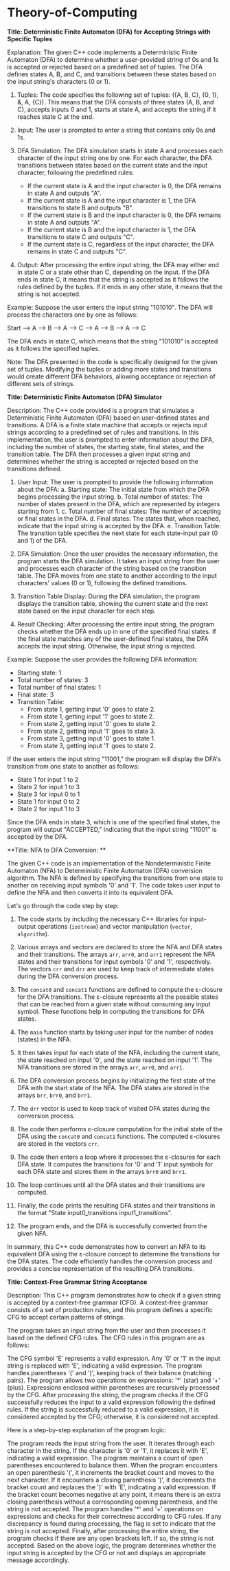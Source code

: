 # Theory-of-Computing

**Title: Deterministic Finite Automaton (DFA) for Accepting Strings with Specific Tuples**

Explanation:
The given C++ code implements a Deterministic Finite Automaton (DFA) to determine whether a user-provided string of 0s and 1s is accepted or rejected based on a predefined set of tuples. The DFA defines states A, B, and C, and transitions between these states based on the input string's characters (0 or 1).

1. Tuples: The code specifies the following set of tuples: ({A, B, C}, {0, 1}, &, A, {C}). This means that the DFA consists of three states (A, B, and C), accepts inputs 0 and 1, starts at state A, and accepts the string if it reaches state C at the end.

2. Input: The user is prompted to enter a string that contains only 0s and 1s.

3. DFA Simulation: The DFA simulation starts in state A and processes each character of the input string one by one. For each character, the DFA transitions between states based on the current state and the input character, following the predefined rules:

   - If the current state is A and the input character is 0, the DFA remains in state A and outputs "A".
   - If the current state is A and the input character is 1, the DFA transitions to state B and outputs "B".
   - If the current state is B and the input character is 0, the DFA remains in state A and outputs "A".
   - If the current state is B and the input character is 1, the DFA transitions to state C and outputs "C".
   - If the current state is C, regardless of the input character, the DFA remains in state C and outputs "C".

4. Output: After processing the entire input string, the DFA may either end in state C or a state other than C, depending on the input. If the DFA ends in state C, it means that the string is accepted as it follows the rules defined by the tuples. If it ends in any other state, it means that the string is not accepted.

Example:
Suppose the user enters the input string "101010". The DFA will process the characters one by one as follows:

Start --> A --> B --> A --> C --> A --> B --> A --> C

The DFA ends in state C, which means that the string "101010" is accepted as it follows the specified tuples.

Note: The DFA presented in the code is specifically designed for the given set of tuples. Modifying the tuples or adding more states and transitions would create different DFA behaviors, allowing acceptance or rejection of different sets of strings.


**Title: Deterministic Finite Automaton (DFA) Simulator**

Description:
The C++ code provided is a program that simulates a Deterministic Finite Automaton (DFA) based on user-defined states and transitions. A DFA is a finite state machine that accepts or rejects input strings according to a predefined set of rules and transitions. In this implementation, the user is prompted to enter information about the DFA, including the number of states, the starting state, final states, and the transition table. The DFA then processes a given input string and determines whether the string is accepted or rejected based on the transitions defined.

1. User Input: The user is prompted to provide the following information about the DFA:
   a. Starting state: The initial state from which the DFA begins processing the input string.
   b. Total number of states: The number of states present in the DFA, which are represented by integers starting from 1.
   c. Total number of final states: The number of accepting or final states in the DFA.
   d. Final states: The states that, when reached, indicate that the input string is accepted by the DFA.
   e. Transition Table: The transition table specifies the next state for each state-input pair (0 and 1) of the DFA.

2. DFA Simulation: Once the user provides the necessary information, the program starts the DFA simulation. It takes an input string from the user and processes each character of the string based on the transition table. The DFA moves from one state to another according to the input characters' values (0 or 1), following the defined transitions.

3. Transition Table Display: During the DFA simulation, the program displays the transition table, showing the current state and the next state based on the input character for each step.

4. Result Checking: After processing the entire input string, the program checks whether the DFA ends up in one of the specified final states. If the final state matches any of the user-defined final states, the DFA accepts the input string. Otherwise, the input string is rejected.

Example:
Suppose the user provides the following DFA information:
- Starting state: 1
- Total number of states: 3
- Total number of final states: 1
- Final state: 3
- Transition Table:
  - From state 1, getting input '0' goes to state 2.
  - From state 1, getting input '1' goes to state 2.
  - From state 2, getting input '0' goes to state 2.
  - From state 2, getting input '1' goes to state 3.
  - From state 3, getting input '0' goes to state 1.
  - From state 3, getting input '1' goes to state 2.

If the user enters the input string "11001," the program will display the DFA's transition from one state to another as follows:
- State 1 for input 1 to 2
- State 2 for input 1 to 3
- State 3 for input 0 to 1
- State 1 for input 0 to 2
- State 2 for input 1 to 3

Since the DFA ends in state 3, which is one of the specified final states, the program will output "ACCEPTED," indicating that the input string "11001" is accepted by the DFA.

**Title: NFA to DFA Conversion: **

The given C++ code is an implementation of the Nondeterministic Finite Automaton (NFA) to Deterministic Finite Automaton (DFA) conversion algorithm. The NFA is defined by specifying the transitions from one state to another on receiving input symbols '0' and '1'. The code takes user input to define the NFA and then converts it into its equivalent DFA.

Let's go through the code step by step:

1. The code starts by including the necessary C++ libraries for input-output operations (`iostream`) and vector manipulation (`vector`, `algorithm`).

2. Various arrays and vectors are declared to store the NFA and DFA states and their transitions. The arrays `arr`, `arr0`, and `arr1` represent the NFA states and their transitions for input symbols '0' and '1', respectively. The vectors `crr` and `drr` are used to keep track of intermediate states during the DFA conversion process.

3. The `concat0` and `concat1` functions are defined to compute the ε-closure for the DFA transitions. The ε-closure represents all the possible states that can be reached from a given state without consuming any input symbol. These functions help in computing the transitions for DFA states.

4. The `main` function starts by taking user input for the number of nodes (states) in the NFA.

5. It then takes input for each state of the NFA, including the current state, the state reached on input '0', and the state reached on input '1'. The NFA transitions are stored in the arrays `arr`, `arr0`, and `arr1`.

6. The DFA conversion process begins by initializing the first state of the DFA with the start state of the NFA. The DFA states are stored in the arrays `brr`, `brr0`, and `brr1`.

7. The `drr` vector is used to keep track of visited DFA states during the conversion process.

8. The code then performs ε-closure computation for the initial state of the DFA using the `concat0` and `concat1` functions. The computed ε-closures are stored in the vectors `crr`.

9. The code then enters a loop where it processes the ε-closures for each DFA state. It computes the transitions for '0' and '1' input symbols for each DFA state and stores them in the arrays `brr0` and `brr1`.

10. The loop continues until all the DFA states and their transitions are computed.

11. Finally, the code prints the resulting DFA states and their transitions in the format "State input0_transitions input1_transitions".

12. The program ends, and the DFA is successfully converted from the given NFA.

In summary, this C++ code demonstrates how to convert an NFA to its equivalent DFA using the ε-closure concept to determine the transitions for the DFA states. The code efficiently handles the conversion process and provides a concise representation of the resulting DFA transitions.

**Title: Context-Free Grammar String Acceptance**

Description:
This C++ program demonstrates how to check if a given string is accepted by a context-free grammar (CFG). A context-free grammar consists of a set of production rules, and this program defines a specific CFG to accept certain patterns of strings.

The program takes an input string from the user and then processes it based on the defined CFG rules. The CFG rules in this program are as follows:

The CFG symbol 'E' represents a valid expression.
Any '0' or '1' in the input string is replaced with 'E', indicating a valid expression.
The program handles parentheses '(' and ')', keeping track of their balance (matching pairs).
The program allows two operations on expressions: '*' (star) and '+' (plus).
Expressions enclosed within parentheses are recursively processed by the CFG.
After processing the string, the program checks if the CFG successfully reduces the input to a valid expression following the defined rules. If the string is successfully reduced to a valid expression, it is considered accepted by the CFG; otherwise, it is considered not accepted.

Here is a step-by-step explanation of the program logic:

The program reads the input string from the user.
It iterates through each character in the string.
If the character is '0' or '1', it replaces it with 'E', indicating a valid expression.
The program maintains a count of open parentheses encountered to balance them.
When the program encounters an open parenthesis '(', it increments the bracket count and moves to the next character.
If it encounters a closing parenthesis ')', it decrements the bracket count and replaces the ')' with 'E', indicating a valid expression.
If the bracket count becomes negative at any point, it means there is an extra closing parenthesis without a corresponding opening parenthesis, and the string is not accepted.
The program handles '*' and '+' operations on expressions and checks for their correctness according to CFG rules.
If any discrepancy is found during processing, the flag is set to indicate that the string is not accepted.
Finally, after processing the entire string, the program checks if there are any open brackets left. If so, the string is not accepted.
Based on the above logic, the program determines whether the input string is accepted by the CFG or not and displays an appropriate message accordingly.
